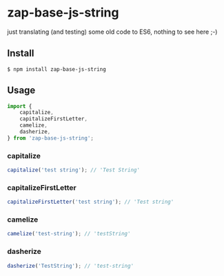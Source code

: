 # zap-base-js-string

just translating (and testing) some old code to ES6, nothing to see here ;-)

## Install
```
$ npm install zap-base-js-string
```

## Usage
```js
import {
    capitalize,
    capitalizeFirstLetter,
    camelize,
    dasherize,
} from 'zap-base-js-string';
```

### capitalize
```js
capitalize('test string'); // 'Test String'
```

### capitalizeFirstLetter
```js
capitalizeFirstLetter('test string'); // 'Test string'
```

### camelize
```js
camelize('test-string'); // 'testString'
```

### dasherize
```js
dasherize('TestString'); // 'test-string'
```
